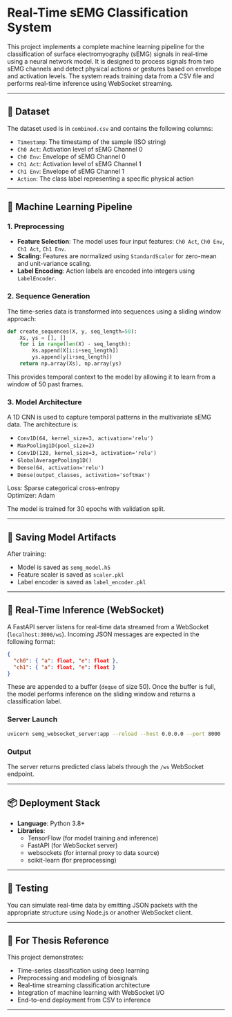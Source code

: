 
# Real-Time sEMG Classification System

This project implements a complete machine learning pipeline for the classification of surface electromyography (sEMG) signals in real-time using a neural network model. It is designed to process signals from two sEMG channels and detect physical actions or gestures based on envelope and activation levels. The system reads training data from a CSV file and performs real-time inference using WebSocket streaming.

---

## 📁 Dataset

The dataset used is in `combined.csv` and contains the following columns:

- `Timestamp`: The timestamp of the sample (ISO string)
- `Ch0 Act`: Activation level of sEMG Channel 0
- `Ch0 Env`: Envelope of sEMG Channel 0
- `Ch1 Act`: Activation level of sEMG Channel 1
- `Ch1 Env`: Envelope of sEMG Channel 1
- `Action`: The class label representing a specific physical action

---

## 🧠 Machine Learning Pipeline

### 1. Preprocessing
- **Feature Selection**: The model uses four input features: `Ch0 Act`, `Ch0 Env`, `Ch1 Act`, `Ch1 Env`.
- **Scaling**: Features are normalized using `StandardScaler` for zero-mean and unit-variance scaling.
- **Label Encoding**: Action labels are encoded into integers using `LabelEncoder`.

### 2. Sequence Generation
The time-series data is transformed into sequences using a sliding window approach:

```python
def create_sequences(X, y, seq_length=50):
    Xs, ys = [], []
    for i in range(len(X) - seq_length):
        Xs.append(X[i:i+seq_length])
        ys.append(y[i+seq_length])
    return np.array(Xs), np.array(ys)
```

This provides temporal context to the model by allowing it to learn from a window of 50 past frames.

### 3. Model Architecture

A 1D CNN is used to capture temporal patterns in the multivariate sEMG data. The architecture is:

- `Conv1D(64, kernel_size=3, activation='relu')`
- `MaxPooling1D(pool_size=2)`
- `Conv1D(128, kernel_size=3, activation='relu')`
- `GlobalAveragePooling1D()`
- `Dense(64, activation='relu')`
- `Dense(output_classes, activation='softmax')`

Loss: Sparse categorical cross-entropy  
Optimizer: Adam

The model is trained for 30 epochs with validation split.

---

## 💾 Saving Model Artifacts

After training:
- Model is saved as `semg_model.h5`
- Feature scaler is saved as `scaler.pkl`
- Label encoder is saved as `label_encoder.pkl`

---

## 🔌 Real-Time Inference (WebSocket)

A FastAPI server listens for real-time data streamed from a WebSocket (`localhost:3000/ws`). Incoming JSON messages are expected in the following format:

```json
{
  "ch0": { "a": float, "e": float },
  "ch1": { "a": float, "e": float }
}
```

These are appended to a buffer (`deque` of size 50). Once the buffer is full, the model performs inference on the sliding window and returns a classification label.

### Server Launch

```bash
uvicorn semg_websocket_server:app --reload --host 0.0.0.0 --port 8000
```

### Output

The server returns predicted class labels through the `/ws` WebSocket endpoint.

---

## 📦 Deployment Stack

- **Language**: Python 3.8+
- **Libraries**:
  - TensorFlow (for model training and inference)
  - FastAPI (for WebSocket server)
  - websockets (for internal proxy to data source)
  - scikit-learn (for preprocessing)

---

## 🧪 Testing

You can simulate real-time data by emitting JSON packets with the appropriate structure using Node.js or another WebSocket client.

---

## 📄 For Thesis Reference

This project demonstrates:
- Time-series classification using deep learning
- Preprocessing and modeling of biosignals
- Real-time streaming classification architecture
- Integration of machine learning with WebSocket I/O
- End-to-end deployment from CSV to inference

---

